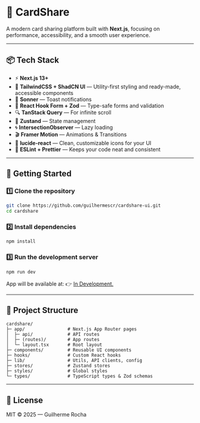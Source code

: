 # 📇 CardShare

A modern card sharing platform built with **Next.js**, focusing on performance, accessibility, and a smooth user experience.

---

## 📦 Tech Stack

- ⚡ **Next.js 13+**
- 🎨 **TailwindCSS + ShadCN UI** — Utility-first styling and ready-made, accessible components
- 🔔 **Sonner** — Toast notifications
- 📜 **React Hook Form + Zod** — Type-safe forms and validation
- 🔍 **TanStack Query** — For infinite scroll
- 📌 **Zustand** — State management
- 🌀 **IntersectionObserver** — Lazy loading
- 🎬 **Framer Motion** — Animations & Transitions
- 🔗 **lucide-react** — Clean, customizable icons for your UI
- 🧹 **ESLint + Prettier** — Keeps your code neat and consistent

---

## 🚀 Getting Started

### 1️⃣ Clone the repository

```bash
git clone https://github.com/guilhermescr/cardshare-ui.git
cd cardshare
```

### 2️⃣ Install dependencies

```bash
npm install
```

### 3️⃣ Run the development server

```bash
npm run dev
```

App will be available at:
👉 [In Development.](http://localhost:3000)

---

## 📂 Project Structure

```
cardshare/
├─ app/                # Next.js App Router pages
│  ├─ api/             # API routes
│  ├─ (routes)/        # App routes
│  └─ layout.tsx       # Root layout
├─ components/         # Reusable UI components
├─ hooks/              # Custom React hooks
├─ lib/                # Utils, API clients, config
├─ stores/             # Zustand stores
├─ styles/             # Global styles
└─ types/              # TypeScript types & Zod schemas
```

---

## 📜 License

MIT © 2025 — Guilherme Rocha
